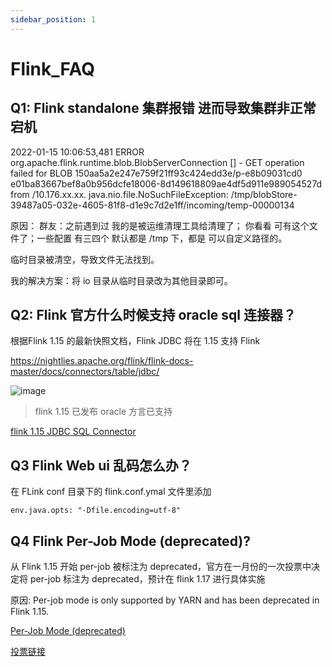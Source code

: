 ```yaml
---
sidebar_position: 1
---
```


# Flink_FAQ

## Q1: Flink standalone 集群报错 进而导致集群非正常宕机
2022-01-15 10:06:53,481 ERROR org.apache.flink.runtime.blob.BlobServerConnection           [] - GET operation failed for BLOB 150aa5a2e247e759f21ff93c424edd3e/p-e8b09031cd0
e01ba83667bef8a0b956dcfe18006-8d149618809ae4df5d911e989054527d from /10.176.xx.xx.
java.nio.file.NoSuchFileException: /tmp/blobStore-39487a05-032e-4605-81f8-d1e9c7d2e1ff/incoming/temp-00000134

原因： 群友：之前遇到过 我的是被运维清理工具给清理了； 你看看 可有这个文件了；一些配置 有三四个 默认都是 /tmp 下，都是 
可以自定义路径的。

临时目录被清空，导致文件无法找到。

我的解决方案：将 io 目录从临时目录改为其他目录即可。

## Q2: Flink 官方什么时候支持 oracle sql 连接器？

根据Flink 1.15 的最新快照文档，Flink JDBC 将在 1.15 支持 Flink 

https://nightlies.apache.org/flink/flink-docs-master/docs/connectors/table/jdbc/

![image](https://user-images.githubusercontent.com/34996528/149879850-b7c1164f-5505-4905-a162-b6105f945866.png)

> flink 1.15 已发布 oracle 方言已支持

[flink 1.15 JDBC SQL Connector](https://nightlies.apache.org/flink/flink-docs-release-1.15/docs/connectors/table/jdbc/)

## Q3 Flink Web ui 乱码怎么办？

在 FLink conf 目录下的 flink.conf.ymal 文件里添加
```
env.java.opts: "-Dfile.encoding=utf-8"
```

## Q4 Flink Per-Job Mode (deprecated)?

从 Flink 1.15 开始 per-job 被标注为 deprecated，官方在一月份的一次投票中决定将 per-job 标注为 deprecated，预计在 flink 1.17 进行具体实施

原因: Per-job mode is only supported by YARN and has been deprecated in Flink 1.15.

[Per-Job Mode (deprecated)](https://nightlies.apache.org/flink/flink-docs-release-1.15/docs/deployment/resource-providers/yarn/#per-job-mode-deprecated)

[投票链接](https://lists.apache.org/thread/v6oz92dfp95qcox45l0f8393089oyjv4)
